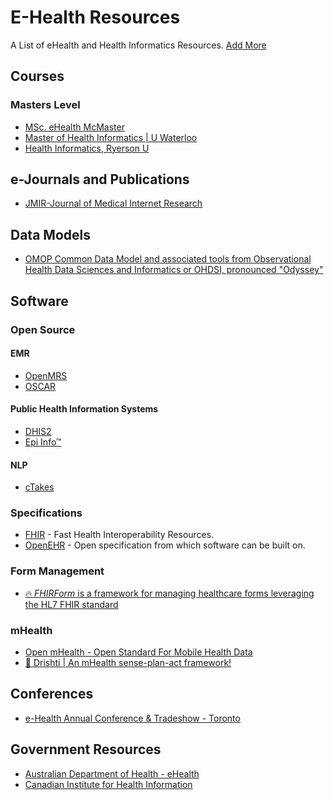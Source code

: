 # E-Health Resources

A List of eHealth and Health Informatics Resources. [Add More](https://help.github.com/en/articles/creating-a-pull-request)

## Courses
### Masters Level
* [MSc. eHealth McMaster](http://mscehealth.mcmaster.ca/ "eHealth")
* [Master of Health Informatics | U Waterloo](https://uwaterloo.ca/public-health-and-health-systems/future-graduate-students/professional-programs/master-health-informatics)
* [Health Informatics, Ryerson U](https://ce-online.ryerson.ca/ce/default.aspx?id=3227)

## e-Journals and Publications
* [JMIR-Journal of Medical Internet Research](https://www.jmir.org/)

## Data Models
* [OMOP Common Data Model and associated tools from Observational Health Data Sciences and Informatics or OHDSI, pronounced "Odyssey"](https://www.ohdsi.org/) 

## Software

### Open Source

#### EMR
* [OpenMRS](https://openmrs.org/)
* [OSCAR](https://bitbucket.org/oscaremr/oscar/src/stable/)

#### Public Health Information Systems
* [DHIS2](https://www.dhis2.org/)
* [Epi Info™](https://www.cdc.gov/epiinfo/index.html)

#### NLP
* [cTakes](https://github.com/dermatologist/ctakes-spring-boot)

### Specifications
  * [FHIR](https://www.hl7.org/fhir/) - Fast Health Interoperability Resources.
  * [OpenEHR](http://www.openehr.org) - Open specification from which software can be built on.

### Form Management
* [:fire: *FHIRForm* is a framework for managing healthcare forms leveraging the HL7 FHIR standard](https://github.com/E-Health/fhirform)

### mHealth
* [Open mHealth - Open Standard For Mobile Health Data](http://www.openmhealth.org/)
* [:eyes: Drishti | An mHealth sense-plan-act framework!](https://github.com/E-Health/drishti)

## Conferences
* [e-Health Annual Conference & Tradeshow - Toronto](http://www.e-healthconference.com/)

## Government Resources
* [Australian Department of Health - eHealth](http://www.health.gov.au/ehealth)
* [Canadian Institute for Health Information](https://www.cihi.ca)

